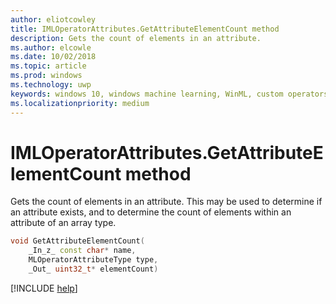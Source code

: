 ```yaml
---
author: eliotcowley
title: IMLOperatorAttributes.GetAttributeElementCount method
description: Gets the count of elements in an attribute.
ms.author: elcowle
ms.date: 10/02/2018
ms.topic: article
ms.prod: windows
ms.technology: uwp
keywords: windows 10, windows machine learning, WinML, custom operators, GetAttributeElementCount
ms.localizationpriority: medium
---
```


# IMLOperatorAttributes.GetAttributeElementCount method

Gets the count of elements in an attribute. This may be used to determine if an attribute exists, and to determine the count of elements within an attribute of an array type.

```cpp
void GetAttributeElementCount(
    _In_z_ const char* name,
    MLOperatorAttributeType type,
    _Out_ uint32_t* elementCount)
```

[!INCLUDE [help](../includes/get-help.md)]